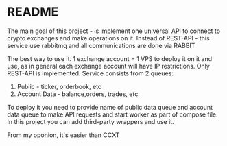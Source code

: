 # README #

The main goal of this project - is implement one universal API to connect to crypto exchanges and make operations on it.
Instead of REST-API - this service use rabbitmq and all communications are done via RABBIT

The best way to use it.
1 exchange account = 1 VPS to deploy it on it and use, as in general each exchange account will have IP restrictions.
Only REST-API is implemented.
Service consists from 2 queues:
1. Public - ticker, orderbook, etc
2. Account Data - balance,orders, trades, etc


To deploy it you need to provide name of public data queue and account data queue to make API requests and start worker as part of compose file.
In this project you can add third-party wrappers and use it.

From my oponion, it's easier than CCXT
